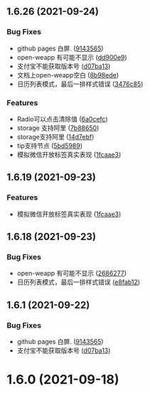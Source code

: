 ## 1.6.26 (2021-09-24)


### Bug Fixes

* github pages 白屏. ([9143565](https://github.com/cqkqinfo/ui/commit/9143565957b43d100e9bd4189bd6a40d05031ed7))
* open-weapp 有可能不显示 ([dd900e9](https://github.com/cqkqinfo/ui/commit/dd900e9ad23b54b8faa742d935fa249a384157c8))
* 支付宝不能获取版本号 ([d07ba13](https://github.com/cqkqinfo/ui/commit/d07ba13250a1b7574b4e35a4181d5066d8d73339))
* 文档上open-weapp空白 ([8b98ede](https://github.com/cqkqinfo/ui/commit/8b98ede82b0c538f67097d89e28b026fa161bc50))
* 日历列表模式，最后一排样式错误 ([3476c85](https://github.com/cqkqinfo/ui/commit/3476c85666ee9e4197631b39717eb0a292f51b26))


### Features

* Radio可以点击清除值 ([6a0cefc](https://github.com/cqkqinfo/ui/commit/6a0cefc81bc89bd882e093b0b868a1252ff12175))
* storage 支持阿里 ([7b88650](https://github.com/cqkqinfo/ui/commit/7b88650b174b1f51c21a6a02c4176b248e6706e5))
* storage支持阿里 ([14d7ebf](https://github.com/cqkqinfo/ui/commit/14d7ebf99779716a307be9bff34b7862bc73abc8))
* tip支持节点 ([5bd5989](https://github.com/cqkqinfo/ui/commit/5bd5989a6702f1733b8768fbd56c49cabbd5a2d3))
* 模拟微信开放标签真实表现 ([1fcaae3](https://github.com/cqkqinfo/ui/commit/1fcaae327516457888d75d1b995de239a888c7a6))



## 1.6.19 (2021-09-23)


### Features

* 模拟微信开放标签真实表现 ([1fcaae3](https://github.com/cqkqinfo/ui/commit/1fcaae327516457888d75d1b995de239a888c7a6))



## 1.6.18 (2021-09-23)


### Bug Fixes

* open-weapp 有可能不显示 ([2686277](https://github.com/cqkqinfo/ui/commit/2686277de111d53b01db6fd3d6c373915f8a1e46))
* 日历列表模式，最后一排样式错误 ([e8fab12](https://github.com/cqkqinfo/ui/commit/e8fab12fb80eec9fc5edd88789baab6925dab637))



## 1.6.1 (2021-09-22)


### Bug Fixes

* github pages 白屏. ([9143565](https://github.com/cqkqinfo/ui/commit/9143565957b43d100e9bd4189bd6a40d05031ed7))
* 支付宝不能获取版本号 ([d07ba13](https://github.com/cqkqinfo/ui/commit/d07ba13250a1b7574b4e35a4181d5066d8d73339))



# 1.6.0 (2021-09-18)




